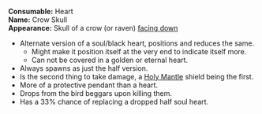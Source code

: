 **Consumable:** Heart
<br>
**Name:** Crow Skull
<br>
**Appearance:** Skull of a crow (or raven) [facing down](reference.png)

- Alternate version of a soul/black heart, positions and reduces the same.
  - Might make it position itself at the very end to indicate itself more.
  - Can not be covered in a golden or eternal heart.
- Always spawns as just the half version.
- Is the second thing to take damage, a [Holy Mantle](https://bindingofisaacrebirth.fandom.com/wiki/Holy_Mantle) shield being the first.
- More of a protective pendant than a heart.
- Drops from the bird beggars upon killing them.
- Has a 33% chance of replacing a dropped half soul heart.